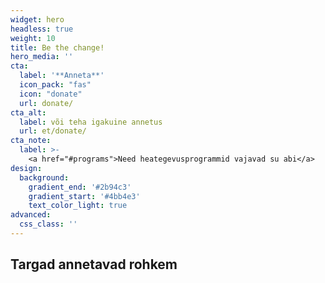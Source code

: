 ```yaml
---
widget: hero
headless: true
weight: 10
title: Be the change!
hero_media: ''
cta:
  label: '**Anneta**'
  icon_pack: "fas"
  icon: "donate"
  url: donate/
cta_alt:
  label: või teha igakuine annetus
  url: et/donate/
cta_note:
  label: >-
    <a href="#programs">Need heategevusprogrammid vajavad su abi</a>
design:
  background:
    gradient_end: '#2b94c3'
    gradient_start: '#4bb4e3'
    text_color_light: true
advanced:
  css_class: ''
---
```

## Targad annetavad rohkem
